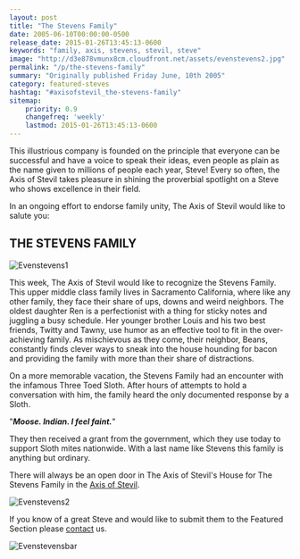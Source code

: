 ```yaml
---
layout: post
title: "The Stevens Family"
date: 2005-06-10T00:00:00-0500
release_date: 2015-01-26T13:45:13-0600
keywords: "family, axis, stevens, stevil, steve"
image: "http://d3e878vmunx8cm.cloudfront.net/assets/evenstevens2.jpg"
permalink: "/p/the-stevens-family"
summary: "Originally published Friday June, 10th 2005"
category: featured-steves
hashtag: "#axisofstevil_the-stevens-family"
sitemap:
    priority: 0.9
    changefreq: 'weekly'
    lastmod: 2015-01-26T13:45:13-0600
---
```


[id_1]: http://d3e878vmunx8cm.cloudfront.net/assets/evenstevens2.jpg "Evenstevens1"[id_2]: http://d3e878vmunx8cm.cloudfront.net/assets/evenstevens1.jpg "Evenstevens2"[id_3]: http://d3e878vmunx8cm.cloudfront.net/assets/evenstevensmural.jpg "Evenstevensbar"
This illustrious company is founded on the principle that everyone can be successful and have a voice to speak their ideas, even people as plain as the name given to millions of people each year, Steve! Every so often, the Axis of Stevil takes pleasure in shining the proverbial spotlight on a Steve who shows excellence in their field.

In an ongoing effort to endorse family unity, The Axis of Stevil would like to salute you:

## THE STEVENS FAMILY ##

![Evenstevens1][id_1]

This week, The Axis of Stevil would like to recognize the Stevens Family. This upper middle class family lives in Sacramento California, where like any other family, they face their share of ups, downs and weird neighbors. The oldest daughter Ren is a perfectionist with a thing for sticky notes and juggling a busy schedule. Her younger brother Louis and his two best friends, Twitty and Tawny, use humor as an effective tool to fit in the over-achieving family. As mischievous as they come, their neighbor, Beans, constantly finds clever ways to sneak into the house hounding for bacon and providing the family with more than their share of distractions.

On a more memorable vacation, the Stevens Family had an encounter with the infamous Three Toed Sloth. After hours of attempts to hold a conversation with him, the family heard the only documented response by a Sloth.

"***Moose. Indian. I feel faint.***"

They then received a grant from the government, which they use today to support Sloth mites nationwide. With a last name like Stevens this family is anything but ordinary.

There will always be an open door in The Axis of Stevil's House for The Stevens Family in the [Axis of Stevil](/ "Axis of Stevil").

![Evenstevens2][id_2]

If you know of a great Steve and would like to submit them to the Featured Section please [contact](/contact) us.

![Evenstevensbar][id_3]
